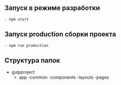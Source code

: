 ## Запуск в режиме разработки
    - npm start
## Запуск production сборки проекта
    - npm run production
## Структура папок
- gulpproject
    - app
        -common
        -components
        -layouts
        -pages